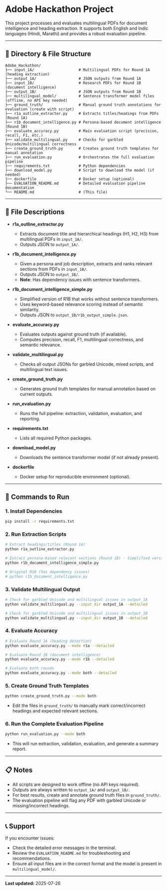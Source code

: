 # Adobe Hackathon Project

This project processes and evaluates multilingual PDFs for document intelligence and heading extraction. It supports both English and Indic languages (Hindi, Marathi) and provides a robust evaluation pipeline.

---

## 📁 Directory & File Structure

```
Adobe_Hackathon/
├── input_1A/                    # Multilingual PDFs for Round 1A (heading extraction)
├── output_1A/                   # JSON outputs from Round 1A
├── input_1B/                    # Research PDFs for Round 1B (document intelligence)
├── output_1B/                   # JSON outputs from Round 1B
├── multilingual_model/          # Sentence transformer model files (offline, no API key needed)
├── ground_truth/                # Manual ground truth annotations for evaluation (create with script)
├── r1a_outline_extractor.py     # Extracts titles/headings from PDFs (Round 1A)
├── r1b_document_intelligence.py # Persona-based document intelligence (Round 1B)
├── evaluate_accuracy.py         # Main evaluation script (precision, recall, F1, etc.)
├── validate_multilingual.py     # Checks for garbled Unicode/multilingual correctness
├── create_ground_truth.py       # Creates ground truth templates for manual annotation
├── run_evaluation.py            # Orchestrates the full evaluation pipeline
├── requirements.txt             # Python dependencies
├── download_model.py            # Script to download the model (if needed)
├── dockerfile                   # Docker setup (optional)
├── EVALUATION_README.md         # Detailed evaluation pipeline documentation
└── README.md                    # (This file)
```

---

## 📝 File Descriptions

- **r1a_outline_extractor.py**
  - Extracts document title and hierarchical headings (H1, H2, H3) from multilingual PDFs in `input_1A/`.
  - Outputs JSON to `output_1A/`.

- **r1b_document_intelligence.py**
  - Given a persona and job description, extracts and ranks relevant sections from PDFs in `input_1B/`.
  - Outputs JSON to `output_1B/`.
  - **Note**: Has dependency issues with sentence transformers.

- **r1b_document_intelligence_simple.py**
  - Simplified version of R1B that works without sentence transformers.
  - Uses keyword-based relevance scoring instead of semantic similarity.
  - Outputs JSON to `output_1B/r1b_output_simple.json`.

- **evaluate_accuracy.py**
  - Evaluates outputs against ground truth (if available).
  - Computes precision, recall, F1, multilingual correctness, and semantic relevance.

- **validate_multilingual.py**
  - Checks all output JSONs for garbled Unicode, mixed scripts, and multilingual text issues.

- **create_ground_truth.py**
  - Generates ground truth templates for manual annotation based on current outputs.

- **run_evaluation.py**
  - Runs the full pipeline: extraction, validation, evaluation, and reporting.

- **requirements.txt**
  - Lists all required Python packages.

- **download_model.py**
  - Downloads the sentence transformer model (if not already present).

- **dockerfile**
  - Docker setup for reproducible environment (optional).

---

## 🚀 Commands to Run

### 1. **Install Dependencies**
```bash
pip install -r requirements.txt
```

### 2. **Run Extraction Scripts**
```bash
# Extract headings/titles (Round 1A)
python r1a_outline_extractor.py

# Extract persona-based relevant sections (Round 1B) - Simplified version
python r1b_document_intelligence_simple.py

# Original R1B (has dependency issues)
# python r1b_document_intelligence.py
```

### 3. **Validate Multilingual Output**
```bash
# Check for garbled Unicode and multilingual issues in output_1A
python validate_multilingual.py --input_dir output_1A --detailed

# Check for garbled Unicode and multilingual issues in output_1B
python validate_multilingual.py --input_dir output_1B --detailed
```

### 4. **Evaluate Accuracy**
```bash
# Evaluate Round 1A (heading detection)
python evaluate_accuracy.py --mode r1a --detailed

# Evaluate Round 1B (document intelligence)
python evaluate_accuracy.py --mode r1b --detailed

# Evaluate both rounds
python evaluate_accuracy.py --mode both --detailed
```

### 5. **Create Ground Truth Templates**
```bash
python create_ground_truth.py --mode both
```
- Edit the files in `ground_truth/` to manually mark correct/incorrect headings and expected relevant sections.

### 6. **Run the Complete Evaluation Pipeline**
```bash
python run_evaluation.py --mode both
```
- This will run extraction, validation, evaluation, and generate a summary report.

---

## 📋 Notes
- All scripts are designed to work offline (no API keys required).
- Outputs are always written to `output_1A/` and `output_1B/`.
- For best results, create and annotate ground truth files in `ground_truth/`.
- The evaluation pipeline will flag any PDF with garbled Unicode or missing/incorrect headings.

---

## 📞 Support
If you encounter issues:
- Check the detailed error messages in the terminal.
- Review the `EVALUATION_README.md` for troubleshooting and recommendations.
- Ensure all input files are in the correct format and the model is present in `multilingual_model/`.

---

**Last updated:** 2025-07-26